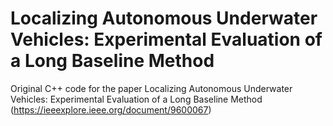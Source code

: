 # Localizing Autonomous Underwater Vehicles: Experimental Evaluation of a Long Baseline Method
Original C++ code for the paper Localizing Autonomous Underwater Vehicles: Experimental Evaluation of a Long Baseline Method (https://ieeexplore.ieee.org/document/9600067)
